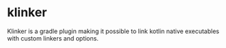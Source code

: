 # klinker
Klinker is a gradle plugin making it possible to link kotlin native executables with custom linkers and options.
